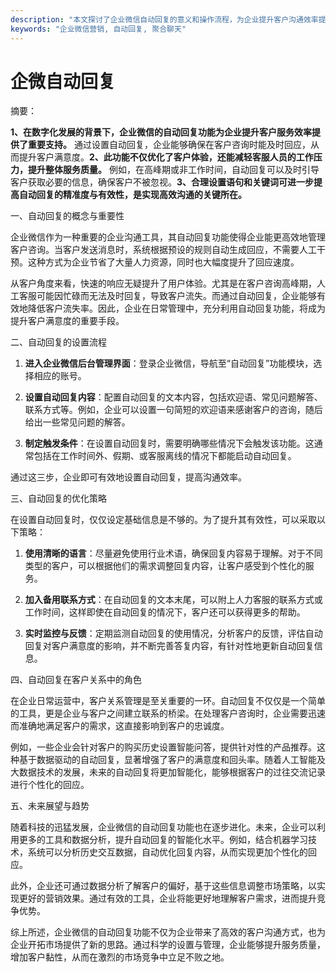 ```yaml
---
description: "本文探讨了企业微信自动回复的意义和操作流程，为企业提升客户沟通效率提供实用建议。"
keywords: "企业微信营销, 自动回复, 聚合聊天"
---
```

# 企微自动回复

摘要：

**1、在数字化发展的背景下，企业微信的自动回复功能为企业提升客户服务效率提供了重要支持。** 通过设置自动回复，企业能够确保在客户咨询时能及时回应，从而提升客户满意度。**2、此功能不仅优化了客户体验，还能减轻客服人员的工作压力，提升整体服务质量。** 例如，在高峰期或非工作时间，自动回复可以及时引导客户获取必要的信息，确保客户不被忽视。**3、合理设置语句和关键词可进一步提高自动回复的精准度与有效性，是实现高效沟通的关键所在。**

一、自动回复的概念与重要性

企业微信作为一种重要的企业沟通工具，其自动回复功能使得企业能更高效地管理客户咨询。当客户发送消息时，系统根据预设的规则自动生成回应，不需要人工干预。这种方式为企业节省了大量人力资源，同时也大幅度提升了回应速度。

从客户角度来看，快速的响应无疑提升了用户体验。尤其是在客户咨询高峰期，人工客服可能因忙碌而无法及时回复，导致客户流失。而通过自动回复，企业能够有效地降低客户流失率。因此，企业在日常管理中，充分利用自动回复功能，将成为提升客户满意度的重要手段。

二、自动回复的设置流程

1. **进入企业微信后台管理界面**：登录企业微信，导航至“自动回复”功能模块，选择相应的账号。

2. **设置自动回复内容**：配置自动回复的文本内容，包括欢迎语、常见问题解答、联系方式等。例如，企业可以设置一句简短的欢迎语来感谢客户的咨询，随后给出一些常见问题的解答。

3. **制定触发条件**：在设置自动回复时，需要明确哪些情况下会触发该功能。这通常包括在工作时间外、假期、或客服离线的情况下都能启动自动回复。

通过这三步，企业即可有效地设置自动回复，提高沟通效率。

三、自动回复的优化策略

在设置自动回复时，仅仅设定基础信息是不够的。为了提升其有效性，可以采取以下策略：

1. **使用清晰的语言**：尽量避免使用行业术语，确保回复内容易于理解。对于不同类型的客户，可以根据他们的需求调整回复内容，让客户感受到个性化的服务。

2. **加入备用联系方式**：在自动回复的文本末尾，可以附上人力客服的联系方式或工作时间，这样即使在自动回复的情况下，客户还可以获得更多的帮助。

3. **实时监控与反馈**：定期监测自动回复的使用情况，分析客户的反馈，评估自动回复对客户满意度的影响，并不断完善答复内容，有针对性地更新自动回复信息。

四、自动回复在客户关系中的角色

在企业日常运营中，客户关系管理是至关重要的一环。自动回复不仅仅是一个简单的工具，更是企业与客户之间建立联系的桥梁。在处理客户咨询时，企业需要迅速而准确地满足客户的需求，这直接影响到客户的忠诚度。

例如，一些企业会针对客户的购买历史设置智能问答，提供针对性的产品推荐。这种基于数据驱动的自动回复，显著增强了客户的满意度和回头率。随着人工智能及大数据技术的发展，未来的自动回复将更加智能化，能够根据客户的过往交流记录进行个性化的回应。

五、未来展望与趋势

随着科技的迅猛发展，企业微信的自动回复功能也在逐步进化。未来，企业可以利用更多的工具和数据分析，提升自动回复的智能化水平。例如，结合机器学习技术，系统可以分析历史交互数据，自动优化回复内容，从而实现更加个性化的回应。

此外，企业还可通过数据分析了解客户的偏好，基于这些信息调整市场策略，以实现更好的营销效果。通过有效的工具，企业将能更好地理解客户需求，进而提升竞争优势。

综上所述，企业微信的自动回复功能不仅为企业带来了高效的客户沟通方式，也为企业开拓市场提供了新的思路。通过科学的设置与管理，企业能够提升服务质量，增加客户黏性，从而在激烈的市场竞争中立足不败之地。
